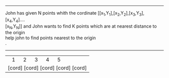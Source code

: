 <hr>
John has given N points whith the cordinate [[x<sub>1</sub>,Y<sub>1</sub>],[x<sub>2</sub>,Y<sub>2</sub>],[x<sub>3</sub>,Y<sub>3</sub>],[x<sub>4</sub>,Y<sub>4</sub>]....<br>
[x<sub>N</sub>,Y<sub>N</sub>]] and John wants to find K points which are at nearest distance to the origin<br>
help john to find points nearest to the origin<br>
<table><tr><td>&nbsp;&nbsp;&nbsp;1&nbsp;&nbsp;&nbsp;&nbsp;&nbsp;&nbsp;2&nbsp;&nbsp;&nbsp;&nbsp;&nbsp;&nbsp;3&nbsp;&nbsp;&nbsp;&nbsp;&nbsp;&nbsp;4&nbsp;&nbsp;&nbsp;&nbsp;&nbsp;&nbsp;5
       &nbsp;&nbsp;&nbsp;</td></tr>
       <tr><td>[cord] [cord] [cord] [cord] [cord] </td></tr>.
<hr>
